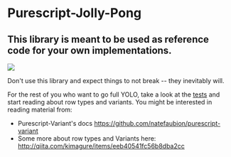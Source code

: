 # Purescript-Jolly-Pong

## This library is meant to be used as reference code for your own implementations.

![](https://i.imgur.com/uNv6ewT.png)

Don't use this library and expect things to not break -- they inevitably will.

For the rest of you who want to go full YOLO, take a look at the [tests](test/Main.purs) and start reading about row types and variants. You might be interested in reading material from:

* Purescript-Variant's docs https://github.com/natefaubion/purescript-variant
* Some more about row types and Variants here: http://qiita.com/kimagure/items/eeb40541fc56b8dba2cc
